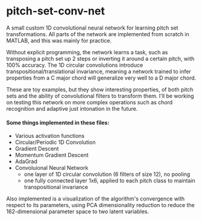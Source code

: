 # pitch-set-conv-net
A small custom 1D convolutional neural network for learning pitch set transformations. All parts of the network are implemented from scratch in MATLAB, and this was mainly for practice.

Without explicit programming, the network learns a task, such as transposing a pitch set up 2 steps or inverting it around a certain pitch, with 100% accuracy. The 1D circular convolutions introduce transpositional/translational invariance, meaning a network trained to infer properties from a C major chord will generalize very well to a D major chord. 

These are toy examples, but they show interesting properties, of both pitch sets and the ability of convolutional filters to transform them. I'll be working on testing this network on more complex operations such as chord recognition and adaptive just intonation in the future.

#### Some things implemented in these files:

- Various activation functions
- Circular/Periodic 1D Convolution
- Gradient Descent
- Momentum Gradient Descent
- AdaGrad
- Convoluional Neural Network 
  - one layer of 1D circular convolution (6 filters of size 12), no pooling
  - one fully connected layer 1x6, applied to each pitch class to maintain transpositional invariance

Also implemented is a visualization of the algorithm's convergence with respect to its parameters, using PCA dimensionality reduction to reduce the 162-dimensional parameter space to two latent variables.

